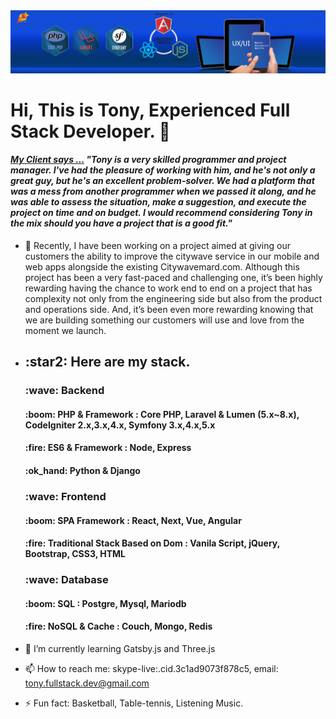 <img src="./background.png">
<h1>Hi, This is Tony, Experienced Full Stack Developer. 👋</h1>
<h4><i><a href="https://www.linkedin.com/in/zou-wang-88397519a" target="_blank">My Client says ...</a> "Tony is a very skilled programmer and project manager. I've had the pleasure of working with him, and he's not only a great guy, but he's an excellent problem-solver. We had a platform that was a mess from another programmer when we passed it along, and he was able to assess the situation, make a suggestion, and execute the project on time and on budget. I would recommend considering Tony in the mix should you have a project that is a good fit."</h4> </i>

- 🔭 Recently, I have been working on a project aimed at giving our customers the ability to improve the citywave service in our mobile and web apps alongside the existing Citywavemard.com. Although this project has been a very fast-paced and challenging one, it’s been highly rewarding having the chance to work end to end on a project that has complexity not only from the engineering side but also from the product and operations side. And, it’s been even more rewarding knowing that we are building something our customers will use and love from the moment we launch.
- <h2>:star2: Here are my stack.</h2>
    <h3> :wave: <b>Backend</b></h3> 
    <h4> :boom: PHP & Framework : Core PHP, Laravel & Lumen (5.x~8.x), CodeIgniter 2.x,3.x,4.x, Symfony 3.x,4.x,5.x </h4>
    <h4> :fire: ES6 & Framework : Node, Express </h4>
    <h4> :ok_hand: Python & Django </h4>
    
    <h3> :wave: <b>Frontend</b></h3> 
    <h4> :boom: SPA Framework : React, Next, Vue, Angular </h4>
    <h4> :fire: Traditional Stack Based on Dom : Vanila Script, jQuery, Bootstrap, CSS3, HTML</h4>
    
    <h3> :wave: <b>Database</b></h3> 
    <h4> :boom: SQL : Postgre, Mysql, Mariodb </h4>
    <h4> :fire: NoSQL & Cache : Couch, Mongo, Redis</h4>
    
- 🌱 I’m currently learning Gatsby.js and Three.js
- 📫 How to reach me: skype-live:.cid.3c1ad9073f878c5, email: tony.fullstack.dev@gmail.com             
- ⚡ Fun fact: Basketball, Table-tennis, Listening Music.
    


